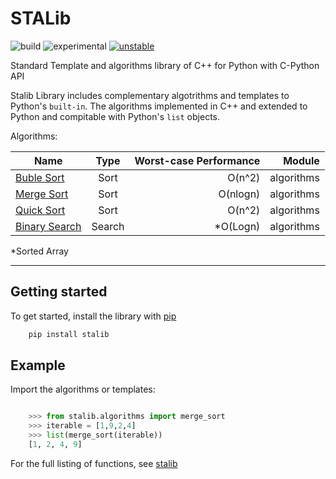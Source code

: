 
# STALib


![build](https://github.com/sanoguzhan/STAlib/workflows/build/badge.svg)
![experimental](http://badges.github.io/stability-badges/dist/experimental.svg)
[![unstable](http://badges.github.io/stability-badges/dist/unstable.svg)](http://github.com/badges/stability-badges)


Standard Template and algorithms library of C++ for Python with C-Python API

Stalib Library includes complementary algotrithms and templates to Python's ``built-in``.
The algorithms implemented in C++ and extended to Python and compitable with Python's ``list`` objects.


Algorithms:




| Name          | Type          | Worst-case Performance                   | Module
| ------------- |:-------------:| --------------------------------:|-------------:|
| [Buble Sort](https://en.wikipedia.org/wiki/Bubble_sort)    |  Sort       | O(n^2)|algorithms
| [Merge Sort](https://en.wikipedia.org/wiki/Merge_sort)     | Sort      |   O(nlogn) |algorithms
| [Quick Sort](https://en.wikipedia.org/wiki/Quicksort)| Sort    |    O(n^2) |algorithms
| [Binary Search](https://en.wikipedia.org/wiki/Binary_search_algorithm)| Search    |     *O(Logn) |algorithms



*Sorted Array

------
## Getting started


To get started, install the library with [pip](https://pip.pypa.io/en/stable/)

```bash
    pip install stalib
```
  

## Example 


Import the algorithms or templates:

```python

    >>> from stalib.algorithms import merge_sort
    >>> iterable = [1,9,2,4]
    >>> list(merge_sort(iterable))
    [1, 2, 4, 9]

```

For the full listing of functions, see [stalib](https://pypi.org/search/?q=stalib)

